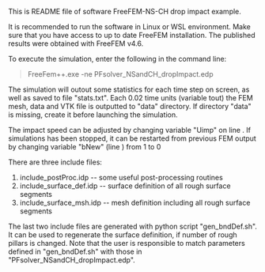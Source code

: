 This is README file of software FreeFEM-NS-CH drop impact example.

It is recommended to run the software in Linux or WSL environment.
Make sure that you have access to up to date FreeFEM installation.
The published results were obtained with FreeFEM v4.6.

To execute the simulation, enter the following in the command line:
> FreeFem++.exe -ne PFsolver_NSandCH_dropImpact.edp

The simulation will outout some statistics for each time step on screen,
as well as saved to file "stats.txt". Each 0.02 time units (variable tout)
the FEM mesh, data and VTK file is outputted to "data" directory. If
directory "data" is missing, create it before launching the simulation.

The impact speed can be adjusted by changing variable "Uimp" on
line . If simulations has been stopped, it can be restarted from
previous FEM output by changing variable "bNew" (line )
from 1 to 0

There are three include files:
1. include_postProc.idp -- some useful post-processing routines
2. include_surface_def.idp -- surface definition of all rough surface segments
3. include_surface_msh.idp -- mesh definition including all rough surface segments

The last two include files are generated with python script "gen_bndDef.sh".
It can be used to regenerate the surface definition, if number of rough
pillars is changed. Note that the user is responsible to match parameters
defined in "gen_bndDef.sh" with those in "PFsolver_NSandCH_dropImpact.edp".
